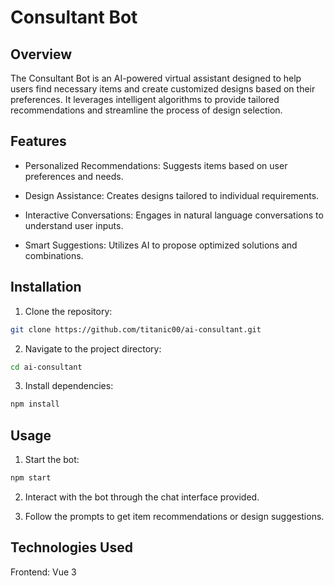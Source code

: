 # Consultant Bot

## Overview

The Consultant Bot is an AI-powered virtual assistant designed to help users find necessary items and create customized designs based on their preferences. It leverages intelligent algorithms to provide tailored recommendations and streamline the process of design selection.

## Features

- Personalized Recommendations: Suggests items based on user preferences and needs.

- Design Assistance: Creates designs tailored to individual requirements.

- Interactive Conversations: Engages in natural language conversations to understand user inputs.

- Smart Suggestions: Utilizes AI to propose optimized solutions and combinations.

## Installation

1. Clone the repository:

```bash
git clone https://github.com/titanic00/ai-consultant.git
```

2. Navigate to the project directory:

```bash
cd ai-consultant
```

3. Install dependencies:

```bash
npm install
```

## Usage

1. Start the bot:

```bash
npm start
```

2. Interact with the bot through the chat interface provided.

3. Follow the prompts to get item recommendations or design suggestions.

## Technologies Used

Frontend: Vue 3
